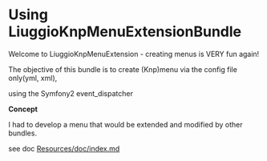 Using LiuggioKnpMenuExtensionBundle
===================

Welcome to LiuggioKnpMenuExtension  - creating menus is VERY fun again!


The objective of this bundle is to create (Knp)menu via the config file only(yml, xml),

using the Symfony2 event_dispatcher 

**Concept**

I had to develop a menu that would be extended and modified by other bundles.

see doc [Resources/doc/index.md](https://github.com/liuggio/KnpMenuExtensionBundle/blob/master/Resources/doc/index.md)

